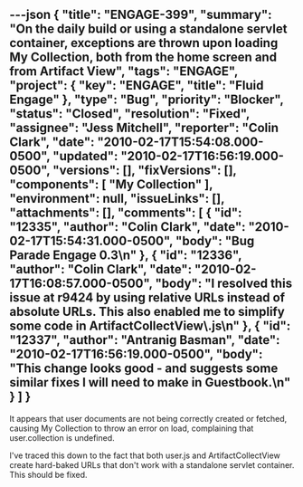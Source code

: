 ---json
{
  "title": "ENGAGE-399",
  "summary": "On the daily build or using a standalone servlet container, exceptions are thrown upon loading My Collection, both from the home screen and from Artifact View",
  "tags": "ENGAGE",
  "project": {
    "key": "ENGAGE",
    "title": "Fluid Engage"
  },
  "type": "Bug",
  "priority": "Blocker",
  "status": "Closed",
  "resolution": "Fixed",
  "assignee": "Jess Mitchell",
  "reporter": "Colin Clark",
  "date": "2010-02-17T15:54:08.000-0500",
  "updated": "2010-02-17T16:56:19.000-0500",
  "versions": [],
  "fixVersions": [],
  "components": [
    "My Collection"
  ],
  "environment": null,
  "issueLinks": [],
  "attachments": [],
  "comments": [
    {
      "id": "12335",
      "author": "Colin Clark",
      "date": "2010-02-17T15:54:31.000-0500",
      "body": "Bug Parade Engage 0.3\n"
    },
    {
      "id": "12336",
      "author": "Colin Clark",
      "date": "2010-02-17T16:08:57.000-0500",
      "body": "I resolved this issue at r9424 by using relative URLs instead of absolute URLs. This also enabled me to simplify some code in ArtifactCollectView\\.js\n"
    },
    {
      "id": "12337",
      "author": "Antranig Basman",
      "date": "2010-02-17T16:56:19.000-0500",
      "body": "This change looks good - and suggests some similar fixes I will need to make in Guestbook.\n"
    }
  ]
}
---
It appears that user documents are not being correctly created or fetched, causing My Collection to throw an error on load, complaining that user.collection is undefined.

I've traced this down to the fact that both user.js and ArtifactCollectView create hard-baked URLs that don't work with a standalone servlet container. This should be fixed.

        